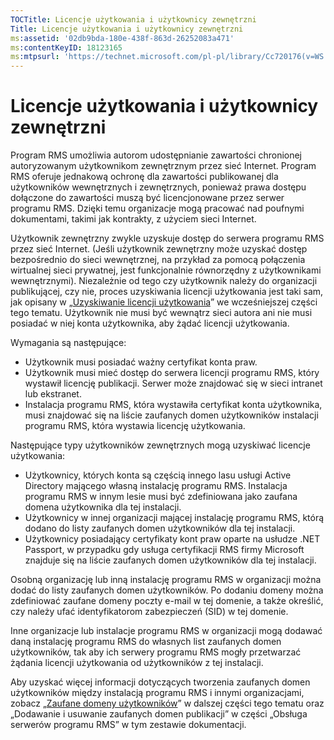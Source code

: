 ```yaml
---
TOCTitle: Licencje użytkowania i użytkownicy zewnętrzni
Title: Licencje użytkowania i użytkownicy zewnętrzni
ms:assetid: '02db9bda-180e-438f-863d-26252083a471'
ms:contentKeyID: 18123165
ms:mtpsurl: 'https://technet.microsoft.com/pl-pl/library/Cc720176(v=WS.10)'
---
```


Licencje użytkowania i użytkownicy zewnętrzni
=============================================

Program RMS umożliwia autorom udostępnianie zawartości chronionej autoryzowanym użytkownikom zewnętrznym przez sieć Internet. Program RMS oferuje jednakową ochronę dla zawartości publikowanej dla użytkowników wewnętrznych i zewnętrznych, ponieważ prawa dostępu dołączone do zawartości muszą być licencjonowane przez serwer programu RMS. Dzięki temu organizacje mogą pracować nad poufnymi dokumentami, takimi jak kontrakty, z użyciem sieci Internet.

Użytkownik zewnętrzny zwykle uzyskuje dostęp do serwera programu RMS przez sieć Internet. (Jeśli użytkownik zewnętrzny może uzyskać dostęp bezpośrednio do sieci wewnętrznej, na przykład za pomocą połączenia wirtualnej sieci prywatnej, jest funkcjonalnie równorzędny z użytkownikami wewnętrznymi). Niezależnie od tego czy użytkownik należy do organizacji publikującej, czy nie, proces uzyskiwania licencji użytkowania jest taki sam, jak opisany w „[Uzyskiwanie licencji użytkowania](https://technet.microsoft.com/0b6cde34-418a-4dee-9d27-b65b93b535ac)” we wcześniejszej części tego tematu. Użytkownik nie musi być wewnątrz sieci autora ani nie musi posiadać w niej konta użytkownika, aby żądać licencji użytkowania.

Wymagania są następujące:

-   Użytkownik musi posiadać ważny certyfikat konta praw.
-   Użytkownik musi mieć dostęp do serwera licencji programu RMS, który wystawił licencję publikacji. Serwer może znajdować się w sieci intranet lub ekstranet.
-   Instalacja programu RMS, która wystawiła certyfikat konta użytkownika, musi znajdować się na liście zaufanych domen użytkowników instalacji programu RMS, która wystawia licencję użytkowania.

Następujące typy użytkowników zewnętrznych mogą uzyskiwać licencje użytkowania:

-   Użytkownicy, których konta są częścią innego lasu usługi Active Directory mającego własną instalację programu RMS. Instalacja programu RMS w innym lesie musi być zdefiniowana jako zaufana domena użytkownika dla tej instalacji.
-   Użytkownicy w innej organizacji mającej instalację programu RMS, którą dodano do listy zaufanych domen użytkowników dla tej instalacji.
-   Użytkownicy posiadający certyfikaty kont praw oparte na usłudze .NET Passport, w przypadku gdy usługa certyfikacji RMS firmy Microsoft znajduje się na liście zaufanych domen użytkowników dla tej instalacji.

Osobną organizację lub inną instalację programu RMS w organizacji można dodać do listy zaufanych domen użytkowników. Po dodaniu domeny można zdefiniować zaufane domeny poczty e-mail w tej domenie, a także określić, czy należy ufać identyfikatorom zabezpieczeń (SID) w tej domenie.

Inne organizacje lub instalacje programu RMS w organizacji mogą dodawać daną instalację programu RMS do własnych list zaufanych domen użytkowników, tak aby ich serwery programu RMS mogły przetwarzać żądania licencji użytkowania od użytkowników z tej instalacji.

Aby uzyskać więcej informacji dotyczących tworzenia zaufanych domen użytkowników między instalacją programu RMS i innymi organizacjami, zobacz „[Zaufane domeny użytkowników](https://technet.microsoft.com/a09b883f-f455-4c46-a4fd-d37b689e1d24)” w dalszej części tego tematu oraz „Dodawanie i usuwanie zaufanych domen publikacji” w części „Obsługa serwerów programu RMS” w tym zestawie dokumentacji.
